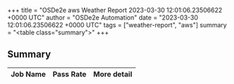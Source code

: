 +++
title = "OSDe2e aws Weather Report 2023-03-30 12:01:06.23506622 +0000 UTC"
author = "OSDe2e Automation"
date = "2023-03-30 12:01:06.23506622 +0000 UTC"
tags = ["weather-report", "aws"]
summary = "<table class=\"summary\"></table>"
+++
## Summary

| Job Name | Pass Rate | More detail |
|----------|-----------|-------------|




